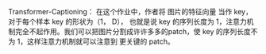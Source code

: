 Transformer-Captioning：
	在这个作业中，作者将 图片的特征向量 当作 key，对于每个样本 key 的形状为（1， D），
	也就是说 key 的序列长度为 1，注意力机制完全不起作用。我们可以把图片分割成许许多多的patch，使 key 的序列长度不为 1，这样注意力机制就可以注意到 更关键的 patch。